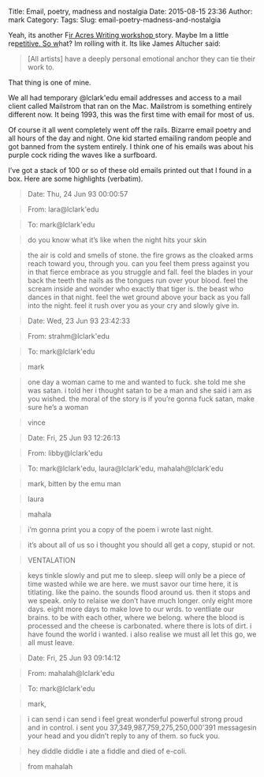 Title: Email, poetry, madness and nostalgia
Date: 2015-08-15 23:36
Author: mark
Category: 
Tags: 
Slug: email-poetry-madness-and-nostalgia

Yeah, its another F[ir Acres Writing workshop ](http://mark.biek.org/blog/2009/02/the-shapening/)story. Maybe Im a little re[petitive. So w](http://www.jamesaltucher.com/2015/08/kurt-vonnegut-the-secret-of-all-art/)hat? Im rolling with it. Its like James Altucher said:

> [All artists] have a deeply personal emotional anchor they can tie their work to.

That thing is one of mine.

We all had temporary @lclark'edu email addresses and access to a mail client called Mailstrom that ran on the Mac. Mailstrom is something entirely different now. It being 1993, this was the first time with email for most of us.

Of course it all went completely went off the rails. Bizarre email poetry and all hours of the day and night. One kid started emailing random people and got banned from the system entirely. I think one of his emails was about his purple cock riding the waves like a surfboard.

I’ve got a stack of 100 or so of these old emails printed out that I found in a box. Here are some highlights (verbatim).

> Date: Thu, 24 Jun 93 00:00:57

> From: lara@lclark'edu

> To: mark@lclark'edu

> do you know what it’s like when the night hits your skin

> the air is cold and smells of stone. the fire grows as the cloaked arms reach toward you, through you. can you feel them press against you in that fierce embrace as you struggle and fall. feel the blades in your back the teeth the nails as the tongues run over your blood. feel the scream inside and wonder who exactly that tiger is. the beast who dances in that night. feel the wet ground above your back as you fall into the night. feel it rush over you as your cry and slowly give in.

> Date: Wed, 23 Jun 93 23:42:33

> From: strahm@lclark'edu

> To: mark@lclark'edu

> mark

> one day a woman came to me and wanted to fuck. she told me she was satan. i told her i thought satan to be a man and she said i am as you wished. the moral of the story is if you’re gonna fuck satan, make sure he’s a woman

> vince

> Date: Fri, 25 Jun 93 12:26:13

> From: libby@lclark'edu

> To: mark@lclark'edu, laura@lclark'edu, mahalah@lclark'edu

> mark, bitten by the emu man

> laura

> mahala

> i’m gonna print you a copy of the poem i wrote last night.

> it’s about all of us so i thought you should all get a copy, stupid or not.

> VENTALATION

> keys tinkle slowly and put me to sleep. sleep will only be a piece of time wasted while we are here. we must savor our time here, it is titlating. like the paino. the sounds flood around us. then it stops and we speak. only to relaise we don’t have much longer. only eight more days. eight more days to make love to our wrds. to ventliate our brains. to be with each other, where we belong. where the blood is processed and the cheese is carbonated. where there is lots of dirt. i have found the world i wanted. i also realise we must all let this go, we all must leave.

> Date: Fri, 25 Jun 93 09:14:12

> From: mahalah@lclark'edu

> To: mark@lclark'edu

> mark,

> i can send i can send i feel great wonderful powerful strong proud and in control. i sent you 37,349,987,759,275,250,000'391 messagesin your head and you didn’t reply to any of them. so fuck you.

> hey diddle diddle i ate a fiddle and died of e-coli.

> from mahalah


